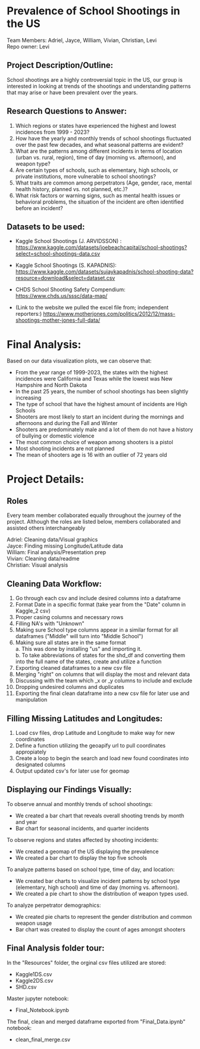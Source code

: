 # Prevalence of School Shootings in the US

Team Members: Adriel, Jayce, William, Vivian, Christian, Levi \
Repo owner: Levi

## Project Description/Outline:
 School shootings are a highly controversial topic in the US, our group is interested in looking at trends of the shootings and understanding patterns that may arise or have been prevalent over the years. 

## Research Questions to Answer:
1. Which regions or states have experienced the highest and lowest incidences from 1999 - 2023?
2. How have the yearly and monthly trends of school shootings fluctuated over the past few decades, and what seasonal patterns are evident?
3. What are the patterns among different incidents in terms of location (urban vs. rural, region), time of day (morning vs. afternoon), and weapon type?
4. Are certain types of schools, such as elementary, high schools, or private institutions, more vulnerable to school shootings?
5. What traits are common among perpetrators (Age, gender, race, mental health history, planned vs. not planned, etc.)?
6. What risk factors or warning signs, such as mental health issues or behavioral problems, the situation of the incident are often identified before an incident?


## Datasets to be used:
- Kaggle School Shootings (J. ARVIDSSON) : https://www.kaggle.com/datasets/joebeachcapital/school-shootings?select=school-shootings-data.csv

- Kaggle School Shootings (S. KAPADNIS): https://www.kaggle.com/datasets/sujaykapadnis/school-shooting-data?resource=download&select=dataset.csv

- CHDS School Shooting Safety Compendium: https://www.chds.us/sssc/data-map/

- (Link to the website we pulled the excel file from; independent reporters:)
https://www.motherjones.com/politics/2012/12/mass-shootings-mother-jones-full-data/

##
# Final Analysis:
Based on our data visualization plots, we can observe that:
- From the year range of 1999-2023, the states with the highest incidences were California and Texas while the lowest was New Hampshire and North Dakota
- In the past 25 years, the number of school shootings has been slightly increasing
- The type of school that have the highest amount of incidents are High Schools
- Shooters are most likely to start an incident during the mornings and afternoons and during the Fall and Winter
- Shooters are predominately male and a lot of them do not have a history of bullying or domestic violence
- The most common choice of weapon among shooters is a pistol 
- Most shooting incidents are not planned
- The mean of shooters age is 16 with an outlier of 72 years old


##
# Project Details:
## Roles
Every team member collaborated equally throughout the journey of the project. Although the roles are listed below, members collaborated and assisted others interchangeably

Adriel: Cleaning data/Visual graphics\
Jayce: Finding missing Longitude/Latitude data\
William: Final analysis/Presentation prep\
Vivian: Cleaning data/readme\
Christian: Visual analysis

## Cleaning Data Workflow:
1. Go through each csv and include desired columns into a dataframe
2. Format Date in a specific format (take year from the "Date" column in Kaggle_2 csv)
3. Proper casing columns and necessary rows
4. Filling NA's with "Unknown"
5. Making sure School type columns appear in a similar format for all dataframes ("Middle" will turn into "Middle School")
6. Making sure all states are in the same format\
a. This was done by installing "us" and importing it.\
b. To take abbreviations of states for the shd_df and converting them into the full name of the states, create and utilize a function
7. Exporting cleaned dataframes to a new csv file
8. Merging "right" on columns that will display the most and relevant data 
9. Discussing with the team which _x or _y columns to include and exclude
10. Dropping undesired columns and duplicates
11. Exporting the final clean dataframe into a new csv file for later use and manipulation

## Filling Missing Latitudes and Longitudes:
1. Load csv files, drop Latitude and Longitude to make way for new coordinates
2. Define a function utilizing the geoapify url to pull coordinates appropiately 
3. Create a loop to begin the search and load new found coordinates into designated columns
4. Output updated csv's for later use for geomap

## Displaying our Findings Visually:
To observe annual and monthly trends of school shootings:
- We created a bar chart that reveals overall shooting trends by month and year
- Bar chart for seasonal incidents, and quarter incidents

To observe regions and states affected by shooting incidents:
- We created a geomap of the US displaying the prevalence
- We created a bar chart to display the top five schools

To analyze patterns based on school type, time of day, and location:
- We created bar charts to visualize incident patterns by school type (elementary, high school) and time of day (morning vs. afternoon).
- We created a pie chart to show the distribution of weapon types used.

To analyze perpetrator demographics:
- We created pie charts to represent the gender distribution and common weapon usage
- Bar chart was created to display the count of ages amongst shooters


## Final Analysis folder tour:
In the "Resources" folder, the orginal csv files utilized are stored:
- Kaggle1DS.csv
- Kaggle2DS.csv
- SHD.csv

Master jupyter notebook:
- Final_Notebook.ipynb

The final, clean and merged dataframe exported from "Final_Data.ipynb" notebook:
- clean_final_merge.csv
